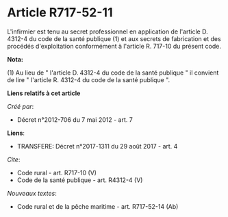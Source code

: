 # Article R717-52-11

L'infirmier est tenu au secret professionnel en application de l'article D. 4312-4 du code de la santé publique  (1) et aux
secrets de fabrication et des procédés d'exploitation conformément à l'article R. 717-10 du présent code.

**Nota:**

(1) Au lieu de " l'article D. 4312-4 du code de la santé publique " il convient de lire " l'article R. 4312-4 du code de la
santé publique ".

**Liens relatifs à cet article**

_Créé par_:

  - Décret n°2012-706 du 7 mai 2012 - art. 7

**Liens**:

  - TRANSFERE: Décret n°2017-1311 du 29 août 2017 - art. 4

_Cite_:

  - Code rural - art. R717-10 (V)
  - Code de la santé publique - art. R4312-4 (V)

_Nouveaux textes_:

  - Code rural et de la pêche maritime - art. R717-52-14 (Ab)
